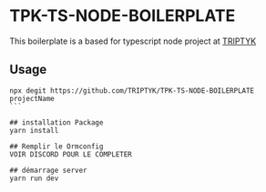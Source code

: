 # TPK-TS-NODE-BOILERPLATE

This boilerplate is a based for typescript node project at [TRIPTYK](https://www.triptyk.eu)

## Usage
````
npx degit https://github.com/TRIPTYK/TPK-TS-NODE-BOILERPLATE projectName
```

## installation Package 
yarn install

## Remplir le Ormconfig
VOIR DISCORD POUR LE COMPLETER

## démarrage server
yarn run dev
